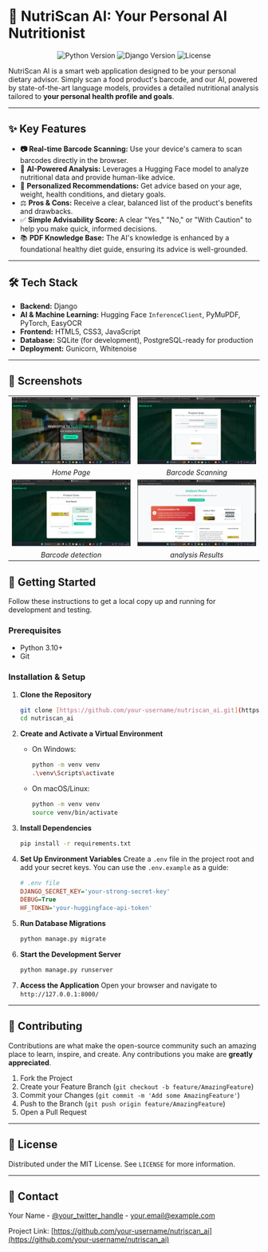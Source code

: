 # 🍏 NutriScan AI: Your Personal AI Nutritionist


<p align="center">
  <img src="https://img.shields.io/badge/python-3.10%2B-blue?style=for-the-badge&logo=python" alt="Python Version">
  <img src="https://img.shields.io/badge/django-5.2-green?style=for-the-badge&logo=django" alt="Django Version">
  <img src="https://img.shields.io/badge/license-MIT-purple?style=for-the-badge" alt="License">
</p>

NutriScan AI is a smart web application designed to be your personal dietary advisor. Simply scan a food product's barcode, and our AI, powered by state-of-the-art language models, provides a detailed nutritional analysis tailored to **your personal health profile and goals**.

---

## ✨ Key Features

* **📷 Real-time Barcode Scanning:** Use your device's camera to scan barcodes directly in the browser.
* 🧠 **AI-Powered Analysis:** Leverages a Hugging Face model to analyze nutritional data and provide human-like advice.
* 👤 **Personalized Recommendations:** Get advice based on your age, weight, health conditions, and dietary goals.
* ⚖️ **Pros & Cons:** Receive a clear, balanced list of the product's benefits and drawbacks.
* ✅ **Simple Advisability Score:** A clear "Yes," "No," or "With Caution" to help you make quick, informed decisions.
* 📚 **PDF Knowledge Base:** The AI's knowledge is enhanced by a foundational healthy diet guide, ensuring its advice is well-grounded.

---

## 🛠️ Tech Stack

* **Backend:** Django
* **AI & Machine Learning:** Hugging Face `InferenceClient`, PyMuPDF, PyTorch, EasyOCR
* **Frontend:** HTML5, CSS3, JavaScript
* **Database:** SQLite (for development), PostgreSQL-ready for production
* **Deployment:** Gunicorn, Whitenoise

---
## 📸 Screenshots

<div align="center">
  <table>
    <tr>
      <td><img src="static/images/Screenshot -home.png" alt="Home Page" width="300"></td>
      <td><img src="static/images/Screenshot-pscan.png" alt="Scan Page" width="300"></td>
    </tr>
    <tr>
      <td align="center"><em>Home Page</em></td>
      <td align="center"><em>Barcode Scanning</em></td>
    </tr>
    <tr>
      <td><img src="static/images/Screenshot-bb.png" alt="Barcode detection" width="300"></td>
      <td><img src="static/images/Screenshot-result.png" alt="Analysis" width="300"></td>
    </tr>
    <tr>
      <td align="center"><em>Barcode detection</em></td>
      <td align="center"><em>analysis Results</em></td>
    </tr>
  </table>
</div>

## 🚀 Getting Started

Follow these instructions to get a local copy up and running for development and testing.

### Prerequisites

* Python 3.10+
* Git

### Installation & Setup

1.  **Clone the Repository**
    ```sh
    git clone [https://github.com/your-username/nutriscan_ai.git](https://github.com/your-username/nutriscan_ai.git)
    cd nutriscan_ai
    ```

2.  **Create and Activate a Virtual Environment**
    * On Windows:
        ```sh
        python -m venv venv
        .\venv\Scripts\activate
        ```
    * On macOS/Linux:
        ```sh
        python -m venv venv
        source venv/bin/activate
        ```

3.  **Install Dependencies**
    ```sh
    pip install -r requirements.txt
    ```

4.  **Set Up Environment Variables**
    Create a `.env` file in the project root and add your secret keys. You can use the `.env.example` as a guide:
    ```ini
    # .env file
    DJANGO_SECRET_KEY='your-strong-secret-key'
    DEBUG=True
    HF_TOKEN='your-huggingface-api-token'
    ```

5.  **Run Database Migrations**
    ```sh
    python manage.py migrate
    ```

6.  **Start the Development Server**
    ```sh
    python manage.py runserver
    ```

7.  **Access the Application**
    Open your browser and navigate to `http://127.0.0.1:8000/`

---

## 🤝 Contributing

Contributions are what make the open-source community such an amazing place to learn, inspire, and create. Any contributions you make are **greatly appreciated**.

1.  Fork the Project
2.  Create your Feature Branch (`git checkout -b feature/AmazingFeature`)
3.  Commit your Changes (`git commit -m 'Add some AmazingFeature'`)
4.  Push to the Branch (`git push origin feature/AmazingFeature`)
5.  Open a Pull Request

---

## 📜 License

Distributed under the MIT License. See `LICENSE` for more information.

---

## 📧 Contact

Your Name - [@your_twitter_handle](https://twitter.com/your_twitter_handle) - your.email@example.com

Project Link: [https://github.com/your-username/nutriscan_ai](https://github.com/your-username/nutriscan_ai)

